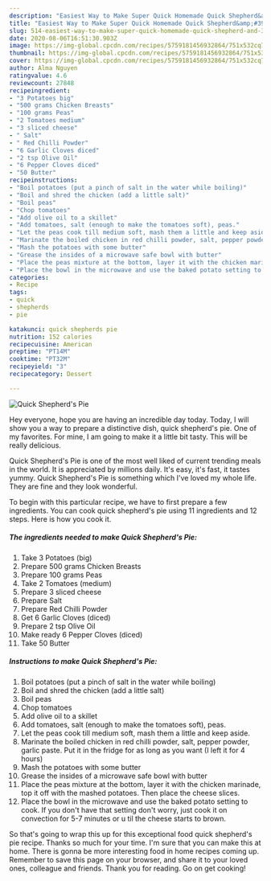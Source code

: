 ```yaml
---
description: "Easiest Way to Make Super Quick Homemade Quick Shepherd&amp;#39;s Pie"
title: "Easiest Way to Make Super Quick Homemade Quick Shepherd&amp;#39;s Pie"
slug: 514-easiest-way-to-make-super-quick-homemade-quick-shepherd-and-39-s-pie
date: 2020-08-06T16:51:30.903Z
image: https://img-global.cpcdn.com/recipes/5759181456932864/751x532cq70/quick-shepherds-pie-recipe-main-photo.jpg
thumbnail: https://img-global.cpcdn.com/recipes/5759181456932864/751x532cq70/quick-shepherds-pie-recipe-main-photo.jpg
cover: https://img-global.cpcdn.com/recipes/5759181456932864/751x532cq70/quick-shepherds-pie-recipe-main-photo.jpg
author: Alma Nguyen
ratingvalue: 4.6
reviewcount: 27848
recipeingredient:
- "3 Potatoes big"
- "500 grams Chicken Breasts"
- "100 grams Peas"
- "2 Tomatoes medium"
- "3 sliced cheese"
- " Salt"
- " Red Chilli Powder"
- "6 Garlic Cloves diced"
- "2 tsp Olive Oil"
- "6 Pepper Cloves diced"
- "50 Butter"
recipeinstructions:
- "Boil potatoes (put a pinch of salt in the water while boiling)"
- "Boil and shred the chicken (add a little salt)"
- "Boil peas"
- "Chop tomatoes"
- "Add olive oil to a skillet"
- "Add tomatoes, salt (enough to make the tomatoes soft), peas."
- "Let the peas cook till medium soft, mash them a little and keep aside."
- "Marinate the boiled chicken in red chilli powder, salt, pepper powder, garlic paste. Put it in the fridge for as long as you want (I left it for 4 hours)"
- "Mash the potatoes with some butter"
- "Grease the insides of a microwave safe bowl with butter"
- "Place the peas mixture at the bottom, layer it with the chicken marinade, top it off with the mashed potatoes. Then place the cheese slices."
- "Place the bowl in the microwave and use the baked potato setting to cook. If you don&#39;t have that setting don&#39;t worry, just cook it on convection for 5-7 minutes or u til the cheese starts to brown."
categories:
- Recipe
tags:
- quick
- shepherds
- pie

katakunci: quick shepherds pie 
nutrition: 152 calories
recipecuisine: American
preptime: "PT14M"
cooktime: "PT32M"
recipeyield: "3"
recipecategory: Dessert

---
```



![Quick Shepherd&#39;s Pie](https://img-global.cpcdn.com/recipes/5759181456932864/751x532cq70/quick-shepherds-pie-recipe-main-photo.jpg)

Hey everyone, hope you are having an incredible day today. Today, I will show you a way to prepare a distinctive dish, quick shepherd&#39;s pie. One of my favorites. For mine, I am going to make it a little bit tasty. This will be really delicious.



Quick Shepherd&#39;s Pie is one of the most well liked of current trending meals in the world. It is appreciated by millions daily. It's easy, it's fast, it tastes yummy. Quick Shepherd&#39;s Pie is something which I've loved my whole life. They are fine and they look wonderful.


To begin with this particular recipe, we have to first prepare a few ingredients. You can cook quick shepherd&#39;s pie using 11 ingredients and 12 steps. Here is how you cook it.

<!--inarticleads1-->

##### The ingredients needed to make Quick Shepherd&#39;s Pie:

1. Take 3 Potatoes (big)
1. Prepare 500 grams Chicken Breasts
1. Prepare 100 grams Peas
1. Take 2 Tomatoes (medium)
1. Prepare 3 sliced cheese
1. Prepare  Salt
1. Prepare  Red Chilli Powder
1. Get 6 Garlic Cloves (diced)
1. Prepare 2 tsp Olive Oil
1. Make ready 6 Pepper Cloves (diced)
1. Take 50 Butter




<!--inarticleads2-->

##### Instructions to make Quick Shepherd&#39;s Pie:

1. Boil potatoes (put a pinch of salt in the water while boiling)
1. Boil and shred the chicken (add a little salt)
1. Boil peas
1. Chop tomatoes
1. Add olive oil to a skillet
1. Add tomatoes, salt (enough to make the tomatoes soft), peas.
1. Let the peas cook till medium soft, mash them a little and keep aside.
1. Marinate the boiled chicken in red chilli powder, salt, pepper powder, garlic paste. Put it in the fridge for as long as you want (I left it for 4 hours)
1. Mash the potatoes with some butter
1. Grease the insides of a microwave safe bowl with butter
1. Place the peas mixture at the bottom, layer it with the chicken marinade, top it off with the mashed potatoes. Then place the cheese slices.
1. Place the bowl in the microwave and use the baked potato setting to cook. If you don&#39;t have that setting don&#39;t worry, just cook it on convection for 5-7 minutes or u til the cheese starts to brown.




So that's going to wrap this up for this exceptional food quick shepherd&#39;s pie recipe. Thanks so much for your time. I'm sure that you can make this at home. There is gonna be more interesting food in home recipes coming up. Remember to save this page on your browser, and share it to your loved ones, colleague and friends. Thank you for reading. Go on get cooking!
